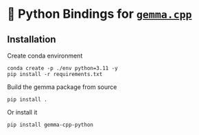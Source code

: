 # 📖 Python Bindings for [`gemma.cpp`](https://github.com/google/gemma.cpp)

## Installation

Create conda environment
```
conda create -p ./env python=3.11 -y
pip install -r requirements.txt
```

Build the gemma package from source
```
pip install .
```
Or install it
```
pip install gemma-cpp-python
```